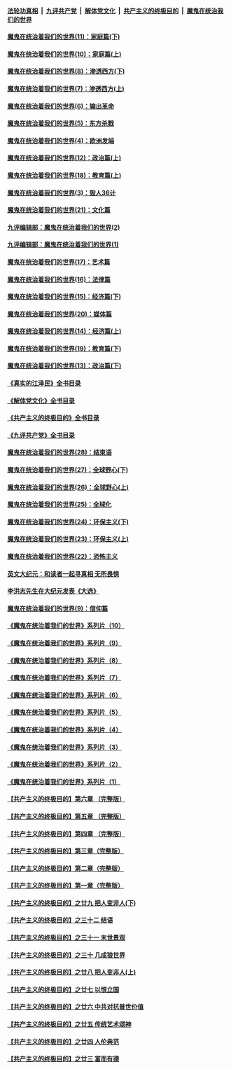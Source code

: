 ####  [法轮功真相](../../../../basic/blob/master/README.md?t=01130812) &nbsp;|&nbsp; [九评共产党](../../../../9ping.md/blob/master/README.md?t=01130812) &nbsp;|&nbsp; [解体党文化](../../../../jtdwh.md/blob/master/README.md?t=01130812)  &nbsp;|&nbsp; [共产主义的终极目的](../../../../gczydzjmd.md/blob/master/README.md?t=01130812) &nbsp;|&nbsp; [魔鬼在统治我们的世界](../../../../mgztzwmdsj.md/blob/master/README.md?t=01130812) 

#### [魔鬼在统治着我们的世界(11)：家庭篇(下)](../pages/nsc422/n10440961.md?t=01130812) 

#### [魔鬼在统治着我们的世界(10)：家庭篇(上)](../pages/nsc422/n10435448.md?t=01130812) 

#### [魔鬼在统治着我们的世界(8)：渗透西方(下)](../pages/nsc422/n10429603.md?t=01130812) 

#### [魔鬼在统治着我们的世界(7)：渗透西方(上)](../pages/nsc422/n10426013.md?t=01130812) 

#### [魔鬼在统治着我们的世界(6)：输出革命](../pages/nsc422/n10421536.md?t=01130812) 

#### [魔鬼在统治着我们的世界(5)：东方杀戮](../pages/nsc422/n10417707.md?t=01130812) 

#### [魔鬼在统治着我们的世界(4)：欧洲发端](../pages/nsc422/n10414890.md?t=01130812) 

#### [魔鬼在统治着我们的世界(12)：政治篇(上)](../pages/nsc422/n10444576.md?t=01130812) 

#### [魔鬼在统治着我们的世界(18)：教育篇(上)](../pages/nsc422/n10526970.md?t=01130812) 

#### [魔鬼在统治着我们的世界(3)：毁人36计](../pages/nsc422/n10411583.md?t=01130812) 

#### [魔鬼在统治着我们的世界(21)：文化篇](../pages/nsc422/n10597706.md?t=01130812) 

#### [九评编辑部：魔鬼在统治着我们的世界(2)](../pages/nsc422/n10410036.md?t=01130812) 

#### [九评编辑部：魔鬼在统治着我们的世界(1)](../pages/nsc422/n10406825.md?t=01130812) 

#### [魔鬼在统治着我们的世界(17)：艺术篇](../pages/nsc422/n10499093.md?t=01130812) 

#### [魔鬼在统治着我们的世界(16)：法律篇](../pages/nsc422/n10485969.md?t=01130812) 

#### [魔鬼在统治着我们的世界(15)：经济篇(下)](../pages/nsc422/n10469975.md?t=01130812) 

#### [魔鬼在统治着我们的世界(20)：媒体篇](../pages/nsc422/n10586579.md?t=01130812) 

#### [魔鬼在统治着我们的世界(14)：经济篇(上)](../pages/nsc422/n10457370.md?t=01130812) 

#### [魔鬼在统治着我们的世界(19)：教育篇(下)](../pages/nsc422/n10564808.md?t=01130812) 

#### [魔鬼在统治着我们的世界(13)：政治篇(下)](../pages/nsc422/n10448270.md?t=01130812) 

#### [《真实的江泽民》全书目录](../pages/nsc422/n13721399.md?t=01130812) 

#### [《解体党文化》全书目录](../pages/nsc422/n13721157.md?t=01130812) 

#### [《共产主义的终极目的》全书目录](../pages/nsc422/n13721048.md?t=01130812) 

#### [《九评共产党》全书目录](../pages/nsc422/n13708085.md?t=01130812) 

#### [魔鬼在统治着我们的世界(28)：结束语](../pages/nsc422/n10936246.md?t=01130812) 

#### [魔鬼在统治着我们的世界(27)：全球野心(下)](../pages/nsc422/n10928319.md?t=01130812) 

#### [魔鬼在统治着我们的世界(26)：全球野心(上)](../pages/nsc422/n10900318.md?t=01130812) 

#### [魔鬼在统治着我们的世界(25)：全球化](../pages/nsc422/n10788205.md?t=01130812) 

#### [魔鬼在统治着我们的世界(24)：环保主义(下)](../pages/nsc422/n10695307.md?t=01130812) 

#### [魔鬼在统治着我们的世界(23)：环保主义(上)](../pages/nsc422/n10688613.md?t=01130812) 

#### [魔鬼在统治着我们的世界(22)：恐怖主义](../pages/nsc422/n10614727.md?t=01130812) 

#### [英文大纪元：和读者一起寻真相 无所畏惧](../pages/nsc422/n12542027.md?t=01130812) 

#### [李洪志先生在大纪元发表《大选》](../pages/nsc422/n12534746.md?t=01130812) 

#### [魔鬼在统治着我们的世界(9)：信仰篇](../pages/nsc422/n10432159.md?t=01130812) 

#### [《魔鬼在统治着我们的世界》系列片（10）](../pages/nsc422/n12292670.md?t=01130812) 

#### [《魔鬼在统治着我们的世界》系列片（9）](../pages/nsc422/n12290859.md?t=01130812) 

#### [《魔鬼在统治着我们的世界》系列片（8）](../pages/nsc422/n12287445.md?t=01130812) 

#### [《魔鬼在统治着我们的世界》系列片（7）](../pages/nsc422/n12283425.md?t=01130812) 

#### [《魔鬼在统治着我们的世界》系列片（6）](../pages/nsc422/n12282314.md?t=01130812) 

#### [《魔鬼在统治着我们的世界》系列片（5）](../pages/nsc422/n12281419.md?t=01130812) 

#### [《魔鬼在统治着我们的世界》系列片（4）](../pages/nsc422/n12274024.md?t=01130812) 

#### [《魔鬼在统治着我们的世界》系列片（3）](../pages/nsc422/n12271322.md?t=01130812) 

#### [《魔鬼在统治着我们的世界》系列片（2）](../pages/nsc422/n12269049.md?t=01130812) 

#### [《魔鬼在统治着我们的世界》系列片（1）](../pages/nsc422/n12267575.md?t=01130812) 

#### [【共产主义的终极目的】第六章 （完整版）](../pages/nsc422/n11428913.md?t=01130812) 

#### [【共产主义的终极目的】第五章 （完整版）](../pages/nsc422/n11428912.md?t=01130812) 

#### [【共产主义的终极目的】第四章 （完整版）](../pages/nsc422/n11428907.md?t=01130812) 

#### [【共产主义的终极目的】第三章（完整版）](../pages/nsc422/n11428848.md?t=01130812) 

#### [【共产主义的终极目的】第二章（完整版）](../pages/nsc422/n11428831.md?t=01130812) 

#### [【共产主义的终极目的】第一章（完整版）](../pages/nsc422/n11417651.md?t=01130812) 

#### [【共产主义的终极目的】之廿九 把人变非人(下)](../pages/nsc422/n11344140.md?t=01130812) 

#### [【共产主义的终极目的】之三十二 结语](../pages/nsc422/n11360535.md?t=01130812) 

#### [【共产主义的终极目的】之三十一 末世景观](../pages/nsc422/n11351129.md?t=01130812) 

#### [【共产主义的终极目的】之三十 几成狼世界](../pages/nsc422/n11348280.md?t=01130812) 

#### [【共产主义的终极目的】之廿八 把人变非人(上)](../pages/nsc422/n11340492.md?t=01130812) 

#### [【共产主义的终极目的】之廿七 以恨立国](../pages/nsc422/n11336944.md?t=01130812) 

#### [【共产主义的终极目的】之廿六 中共对抗普世价值](../pages/nsc422/n11324785.md?t=01130812) 

#### [【共产主义的终极目的】之廿五 传统艺术颂神](../pages/nsc422/n11296396.md?t=01130812) 

#### [【共产主义的终极目的】之廿四 人伦典范](../pages/nsc422/n11296397.md?t=01130812) 

#### [【共产主义的终极目的】之廿三 富而有德](../pages/nsc422/n11283598.md?t=01130812) 

